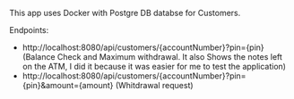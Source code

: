 This app uses Docker with Postgre DB databse for Customers.

Endpoints:
 -	http://localhost:8080/api/customers/{accountNumber}?pin={pin} (Balance Check and Maximum withdrawal. It also Shows the notes left on the ATM, I did it because it 	was easier for me to test the application)
 -	http://localhost:8080/api/customers/{accountNumber}?pin={pin}&amount={amount} (Whitdrawal request)
